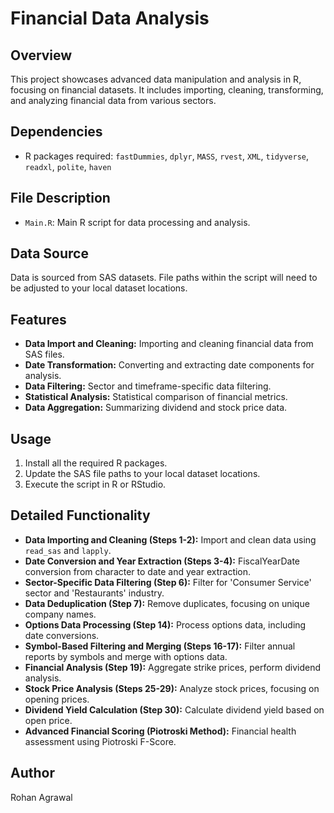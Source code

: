 # Financial Data Analysis

## Overview
This project showcases advanced data manipulation and analysis in R, focusing on financial datasets. It includes importing, cleaning, transforming, and analyzing financial data from various sectors.

## Dependencies
- R packages required: `fastDummies`, `dplyr`, `MASS`, `rvest`, `XML`, `tidyverse`, `readxl`, `polite`, `haven`

## File Description
- `Main.R`: Main R script for data processing and analysis.

## Data Source
Data is sourced from SAS datasets. File paths within the script will need to be adjusted to your local dataset locations.

## Features
- **Data Import and Cleaning:** Importing and cleaning financial data from SAS files.
- **Date Transformation:** Converting and extracting date components for analysis.
- **Data Filtering:** Sector and timeframe-specific data filtering.
- **Statistical Analysis:** Statistical comparison of financial metrics.
- **Data Aggregation:** Summarizing dividend and stock price data.

## Usage
1. Install all the required R packages.
2. Update the SAS file paths to your local dataset locations.
3. Execute the script in R or RStudio.

## Detailed Functionality
- **Data Importing and Cleaning (Steps 1-2):** Import and clean data using `read_sas` and `lapply`.
- **Date Conversion and Year Extraction (Steps 3-4):** FiscalYearDate conversion from character to date and year extraction.
- **Sector-Specific Data Filtering (Step 6):** Filter for 'Consumer Service' sector and 'Restaurants' industry.
- **Data Deduplication (Step 7):** Remove duplicates, focusing on unique company names.
- **Options Data Processing (Step 14):** Process options data, including date conversions.
- **Symbol-Based Filtering and Merging (Steps 16-17):** Filter annual reports by symbols and merge with options data.
- **Financial Analysis (Step 19):** Aggregate strike prices, perform dividend analysis.
- **Stock Price Analysis (Steps 25-29):** Analyze stock prices, focusing on opening prices.
- **Dividend Yield Calculation (Step 30):** Calculate dividend yield based on open price.
- **Advanced Financial Scoring (Piotroski Method):** Financial health assessment using Piotroski F-Score.

## Author
Rohan Agrawal
